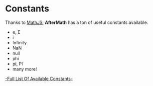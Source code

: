 # Constants
Thanks to [MathJS](https://mathjs.org/), **AfterMath** has a ton of useful constants available.

* e, E
* i
* Infinity
* NaN
* null
* phi
* pi, PI
* many more!

[-Full List Of Available Constants-](https://mathjs.org/docs/reference/constants.html)